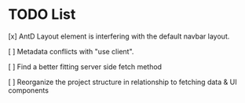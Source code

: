 # TODO List

[x] AntD Layout element is interfering with the default navbar layout.

[ ] Metadata conflicts with "use client".

[ ] Find a better fitting server side fetch method

[ ] Reorganize the project structure in relationship to fetching data & UI components
